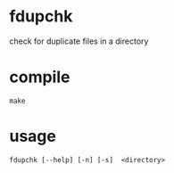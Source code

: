 # fdupchk
check for duplicate files in a directory

# compile
```
make
```

# usage
```
fdupchk [--help] [-n] [-s]  <directory>
```
